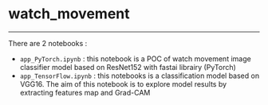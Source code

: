 # watch_movement
---
There are 2 notebooks :
- `app_PyTorch.ipynb` : this notebook is a POC of watch movement image classifier model based on ResNet152 with fastai librairy (PyTorch)
- `app_TensorFlow.ipynb` : this notebooks is a classification model based on VGG16. The aim of this notebook is to explore model results by extracting features map and Grad-CAM

